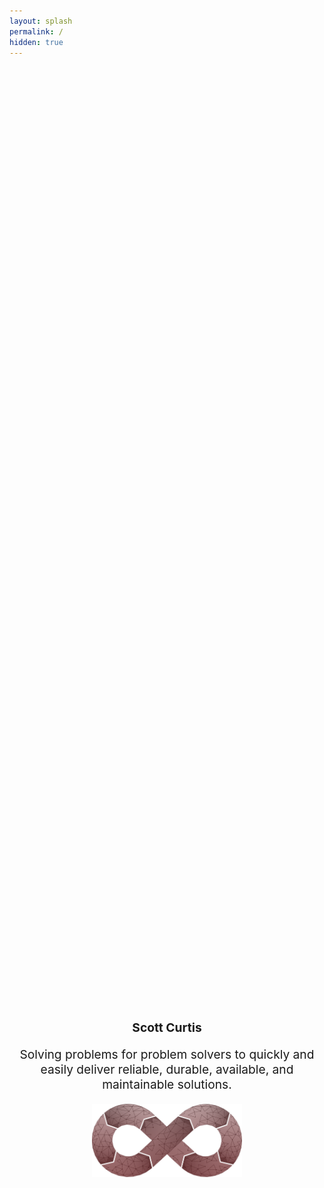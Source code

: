 ```yaml
---
layout: splash
permalink: /
hidden: true
---
```

<div style="margin: 0; position: absolute; top: 45%; left: 50%; -ms-transform: translate(-50%, -50%); transform: translate(-50%, -50%)">
<center><h1 style="font-size:2vw;">Scott Curtis</h1></center>
<center><p style="font-size:2vw">Solving problems for problem solvers to quickly and easily deliver reliable, durable, available, and maintainable solutions.</p></center>
<center><p style="font-size:2vw"></p></center>
<img src="/assets/images/splash.png" alt="SplashImage" style="width: 50%; margin-left: auto; margin-right: auto; display: block;">
</div>
